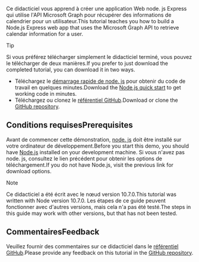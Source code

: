 <!-- markdownlint-disable MD002 MD041 -->

<span data-ttu-id="da05b-101">Ce didacticiel vous apprend à créer une application Web node. js Express qui utilise l'API Microsoft Graph pour récupérer des informations de calendrier pour un utilisateur.</span><span class="sxs-lookup"><span data-stu-id="da05b-101">This tutorial teaches you how to build a Node.js Express web app that uses the Microsoft Graph API to retrieve calendar information for a user.</span></span>

> [!TIP]
> <span data-ttu-id="da05b-102">Si vous préférez télécharger simplement le didacticiel terminé, vous pouvez le télécharger de deux manières.</span><span class="sxs-lookup"><span data-stu-id="da05b-102">If you prefer to just download the completed tutorial, you can download it in two ways.</span></span>
>
> - <span data-ttu-id="da05b-103">Téléchargez le [démarrage rapide de node. js](https://developer.microsoft.com/graph/quick-start?platform=option-node) pour obtenir du code de travail en quelques minutes.</span><span class="sxs-lookup"><span data-stu-id="da05b-103">Download the [Node.js quick start](https://developer.microsoft.com/graph/quick-start?platform=option-node) to get working code in minutes.</span></span>
> - <span data-ttu-id="da05b-104">Téléchargez ou clonez le [référentiel GitHub](https://github.com/microsoftgraph/msgraph-training-nodeexpressapp).</span><span class="sxs-lookup"><span data-stu-id="da05b-104">Download or clone the [GitHub repository](https://github.com/microsoftgraph/msgraph-training-nodeexpressapp).</span></span>

## <a name="prerequisites"></a><span data-ttu-id="da05b-105">Conditions requises</span><span class="sxs-lookup"><span data-stu-id="da05b-105">Prerequisites</span></span>

<span data-ttu-id="da05b-106">Avant de commencer cette démonstration, [node. js](https://nodejs.org) doit être installé sur votre ordinateur de développement.</span><span class="sxs-lookup"><span data-stu-id="da05b-106">Before you start this demo, you should have [Node.js](https://nodejs.org) installed on your development machine.</span></span> <span data-ttu-id="da05b-107">Si vous n'avez pas node. js, consultez le lien précédent pour obtenir les options de téléchargement.</span><span class="sxs-lookup"><span data-stu-id="da05b-107">If you do not have Node.js, visit the previous link for download options.</span></span>

> [!NOTE]
> <span data-ttu-id="da05b-108">Ce didacticiel a été écrit avec le nœud version 10.7.0.</span><span class="sxs-lookup"><span data-stu-id="da05b-108">This tutorial was written with Node version 10.7.0.</span></span> <span data-ttu-id="da05b-109">Les étapes de ce guide peuvent fonctionner avec d'autres versions, mais cela n'a pas été testé.</span><span class="sxs-lookup"><span data-stu-id="da05b-109">The steps in this guide may work with other versions, but that has not been tested.</span></span>

## <a name="feedback"></a><span data-ttu-id="da05b-110">Commentaires</span><span class="sxs-lookup"><span data-stu-id="da05b-110">Feedback</span></span>

<span data-ttu-id="da05b-111">Veuillez fournir des commentaires sur ce didacticiel dans le [référentiel GitHub](https://github.com/microsoftgraph/msgraph-training-nodeexpressapp).</span><span class="sxs-lookup"><span data-stu-id="da05b-111">Please provide any feedback on this tutorial in the [GitHub repository](https://github.com/microsoftgraph/msgraph-training-nodeexpressapp).</span></span>